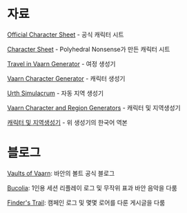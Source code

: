 # 자료

[Official Character Sheet](https://drive.google.com/drive/folders/1Exq2dq0bUgPiwBy4PDvj1sSRHO7SIQB1 "Official Character Sheet") - 공식 캐릭터 시트

[Character Sheet](https://polyhedralnonsense.com/2022/02/13/vaults-of-vaarn-a-custom-character-sheet-for-an-osr-science-fantasy-game/ "Character Sheet") - Polyhedral Nonsense가 만든 캐릭터 시트

[Travel in Vaarn Generator](https://perchance.org/travelinvaarn "Travel In Vaarn Generator") - 여정 생성기

[Vaarn Character Generator](https://perchance.org/vaarnpcgen "Vaarn Character Generator") - 캐릭터 생성기

[Urth Simulacrum](https://gulluthgulch.itch.io/urth-simulacrum "Urth Simulacrum") - 자동 지역 생성기

[Vaarn Character and Region Generators](https://vaarn-generators.vercel.app/ "Vaarn Character And Region Generators") - 캐릭터 및 지역생성기 

[캐릭터 및 지역생성기](https://vedminstuden.github.io/vaarn-generators-ko/) - 위 생성기의 한국어 역본

# 블로그 <!-- {docsify-ignore} -->

[Vaults of Vaarn](https://vaultsofvaarn.com/ "Vaults Of Vaarn"): 바안의 볼트 공식 블로그

[Bucolia](https://bucoliablog.wordpress.com/ "Bucolia"): 1인용 세션 리플레이 로그 및 무작위 표과 바안 음악을 다룸

[Finder's Trail](https://finderstrails.tumblr.com/ "Finder&#39;S Trail"): 캠페인 로그 및 몇몇 로어를 다룬 게시글을 다룸

